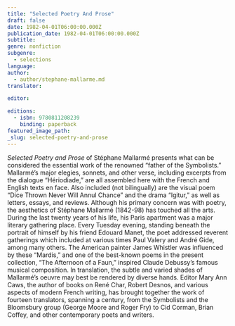 ```yaml
---
title: "Selected Poetry And Prose"
draft: false
date: 1982-04-01T06:00:00.000Z
publication_date: 1982-04-01T06:00:00.000Z
subtitle:
genre: nonfiction
subgenre:
  - selections
language:
author:
  - author/stephane-mallarme.md
translator:

editor:

editions:
  - isbn: 9780811208239
    binding: paperback
featured_image_path:
_slug: selected-poetry-and-prose
---
```


_Selected Poetry and Prose_ of Stéphane Mallarmé presents what can be considered the essential work of the renowned “father of the Symbolists.” Mallarmé’s major elegies, sonnets, and other verse, including excerpts from the dialogue “Hériodiade,” are all assembled here with the French and English texts en face. Also included (not bilingually) are the visual poem “Dice Thrown Never Will Annul Chance” and the drama “Igitur,” as well as letters, essays, and reviews. Although his primary concern was with poetry, the aesthetics of Stéphane Mallarmé (1842-98) has touched all the arts. During the last twenty years of his life, his Paris apartment was a major literary gathering place. Every Tuesday evening, standing beneath the portrait of himself by his friend Edouard Manet, the poet addressed reverent gatherings which included at various times Paul Valery and André Gide, among many others. The American painter James Whistler was influenced by these “Mardis,” and one of the best-known poems in the present collection, “The Afternoon of a Faun,” inspired Claude Debussy’s famous musical composition. In translation, the subtle and varied shades of Mallarmé’s oeuvre may best be rendered by diverse hands. Editor Mary Ann Caws, the author of books on René Char, Robert Desnos, and various aspects of modern French writing, has brought together the work of fourteen translators, spanning a century, from the Symbolists and the Bloomsbury group (George Moore and Roger Fry) to Cid Corman, Brian Coffey, and other contemporary poets and writers.

